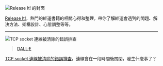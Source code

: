 ![Release It! 的封面](https://i.imgur.com/UaBamwJ.jpg)

[Release It!](feedback/release-it.md)，熱門的維運書籍的相關心得和整理，帶你了解維運會遇到的問題、解決方法、架構設計、心態調整等等。

---

![TCP socket 連線被清除的錯誤排查](https://i.imgur.com/fRevWCC.png)

> [DALL·E](https://openai.com/dall-e-2)

[TCP socket 連線被清除的錯誤排查](essay/architecture/tcp-socket-loss-after-dhcp.md)，連線會在一段時間後關閉，發生什麼事了？
